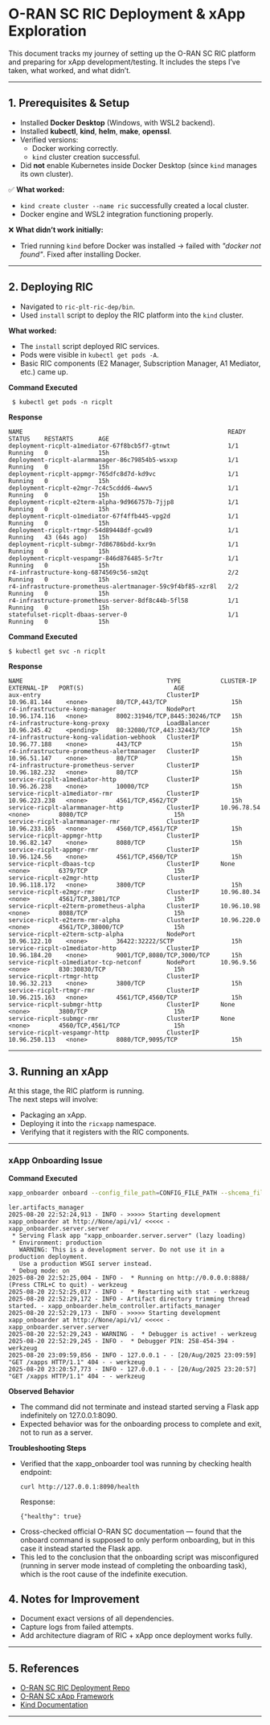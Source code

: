 # O-RAN SC RIC Deployment & xApp Exploration

This document tracks my journey of setting up the O-RAN SC RIC platform and preparing for xApp development/testing. It includes the steps I’ve taken, what worked, and what didn’t.

---

## 1. Prerequisites & Setup

- Installed **Docker Desktop** (Windows, with WSL2 backend).
- Installed **kubectl**, **kind**, **helm**, **make**, **openssl**.
- Verified versions:
  - Docker working correctly.
  - `kind` cluster creation successful.
- Did **not** enable Kubernetes inside Docker Desktop (since `kind` manages its own cluster).

✅ **What worked:**  
- `kind create cluster --name ric` successfully created a local cluster.  
- Docker engine and WSL2 integration functioning properly.  

❌ **What didn’t work initially:**  
- Tried running `kind` before Docker was installed → failed with *"docker not found"*. Fixed after installing Docker.

---

## 2. Deploying RIC

- Navigated to `ric-plt-ric-dep/bin`.
- Used `install` script to deploy the RIC platform into the `kind` cluster.

 **What worked:**  
- The `install` script deployed RIC services.  
- Pods were visible in `kubectl get pods -A`.  
- Basic RIC components (E2 Manager, Subscription Manager, A1 Mediator, etc.) came up.

**Command Executed**
```
 $ kubectl get pods -n ricplt 
```
**Response**
```
NAME                                                         READY   STATUS    RESTARTS       AGE
deployment-ricplt-a1mediator-67f8bcb5f7-gtnwt                1/1     Running   0              15h
deployment-ricplt-alarmmanager-86c79854b5-wsxxp              1/1     Running   0              15h
deployment-ricplt-appmgr-765dfc8d7d-kd9vc                    1/1     Running   0              15h
deployment-ricplt-e2mgr-7c4c5cddd6-4wwv5                     1/1     Running   0              15h
deployment-ricplt-e2term-alpha-9d966757b-7jjp8               1/1     Running   0              15h
deployment-ricplt-o1mediator-67f4ffb445-vpg2d                1/1     Running   0              15h
deployment-ricplt-rtmgr-54d89448df-gcw89                     1/1     Running   43 (64s ago)   15h
deployment-ricplt-submgr-7d86786bdd-kxr9n                    1/1     Running   0              15h
deployment-ricplt-vespamgr-846d876485-5r7tr                  1/1     Running   0              15h
r4-infrastructure-kong-6874569c56-sm2qt                      2/2     Running   0              15h
r4-infrastructure-prometheus-alertmanager-59c9f4bf85-xzr8l   2/2     Running   0              15h
r4-infrastructure-prometheus-server-8df8c44b-5fl58           1/1     Running   0              15h
statefulset-ricplt-dbaas-server-0                            1/1     Running   0              15h
```

**Command Executed**
```
$ kubectl get svc -n ricplt
```
**Response**
```
NAME                                        TYPE           CLUSTER-IP      EXTERNAL-IP   PORT(S)                         AGE
aux-entry                                   ClusterIP      10.96.81.144    <none>        80/TCP,443/TCP                  15h
r4-infrastructure-kong-manager              NodePort       10.96.174.116   <none>        8002:31946/TCP,8445:30246/TCP   15h
r4-infrastructure-kong-proxy                LoadBalancer   10.96.245.42    <pending>     80:32080/TCP,443:32443/TCP      15h
r4-infrastructure-kong-validation-webhook   ClusterIP      10.96.77.188    <none>        443/TCP                         15h
r4-infrastructure-prometheus-alertmanager   ClusterIP      10.96.51.147    <none>        80/TCP                          15h
r4-infrastructure-prometheus-server         ClusterIP      10.96.182.232   <none>        80/TCP                          15h
service-ricplt-a1mediator-http              ClusterIP      10.96.26.238    <none>        10000/TCP                       15h
service-ricplt-a1mediator-rmr               ClusterIP      10.96.223.238   <none>        4561/TCP,4562/TCP               15h
service-ricplt-alarmmanager-http            ClusterIP      10.96.78.54     <none>        8080/TCP                        15h
service-ricplt-alarmmanager-rmr             ClusterIP      10.96.233.165   <none>        4560/TCP,4561/TCP               15h
service-ricplt-appmgr-http                  ClusterIP      10.96.82.147    <none>        8080/TCP                        15h
service-ricplt-appmgr-rmr                   ClusterIP      10.96.124.56    <none>        4561/TCP,4560/TCP               15h
service-ricplt-dbaas-tcp                    ClusterIP      None            <none>        6379/TCP                        15h
service-ricplt-e2mgr-http                   ClusterIP      10.96.118.172   <none>        3800/TCP                        15h
service-ricplt-e2mgr-rmr                    ClusterIP      10.96.80.34     <none>        4561/TCP,3801/TCP               15h
service-ricplt-e2term-prometheus-alpha      ClusterIP      10.96.10.98     <none>        8088/TCP                        15h
service-ricplt-e2term-rmr-alpha             ClusterIP      10.96.220.0     <none>        4561/TCP,38000/TCP              15h
service-ricplt-e2term-sctp-alpha            NodePort       10.96.122.10    <none>        36422:32222/SCTP                15h
service-ricplt-o1mediator-http              ClusterIP      10.96.184.20    <none>        9001/TCP,8080/TCP,3000/TCP      15h
service-ricplt-o1mediator-tcp-netconf       NodePort       10.96.9.56      <none>        830:30830/TCP                   15h
service-ricplt-rtmgr-http                   ClusterIP      10.96.32.213    <none>        3800/TCP                        15h
service-ricplt-rtmgr-rmr                    ClusterIP      10.96.215.163   <none>        4561/TCP,4560/TCP               15h
service-ricplt-submgr-http                  ClusterIP      None            <none>        3800/TCP                        15h
service-ricplt-submgr-rmr                   ClusterIP      None            <none>        4560/TCP,4561/TCP               15h
service-ricplt-vespamgr-http                ClusterIP      10.96.250.113   <none>        8080/TCP,9095/TCP               15h
```

---

## 3. Running an xApp 
At this stage, the RIC platform is running.  
The next steps will involve:
- Packaging an xApp.  
- Deploying it into the `ricxapp` namespace.  
- Verifying that it registers with the RIC components.


---

### xApp Onboarding Issue

**Command Executed**
```bash
xapp_onboarder onboard --config_file_path=CONFIG_FILE_PATH --shcema_file_path=SCHEMA_FILE_PATH

```
```
ler.artifacts_manager
2025-08-20 22:52:24,913 - INFO - >>>>> Starting development xapp_onboarder at http://None/api/v1/ <<<<< - xapp_onboarder.server.server
 * Serving Flask app "xapp_onboarder.server.server" (lazy loading)
 * Environment: production
   WARNING: This is a development server. Do not use it in a production deployment.
   Use a production WSGI server instead.
 * Debug mode: on
2025-08-20 22:52:25,004 - INFO -  * Running on http://0.0.0.0:8888/ (Press CTRL+C to quit) - werkzeug
2025-08-20 22:52:25,017 - INFO -  * Restarting with stat - werkzeug
2025-08-20 22:52:29,172 - INFO - Artifact directory trimming thread started. - xapp_onboarder.helm_controller.artifacts_manager
2025-08-20 22:52:29,173 - INFO - >>>>> Starting development xapp_onboarder at http://None/api/v1/ <<<<< - xapp_onboarder.server.server
2025-08-20 22:52:29,243 - WARNING -  * Debugger is active! - werkzeug
2025-08-20 22:52:29,245 - INFO -  * Debugger PIN: 258-454-394 - werkzeug
2025-08-20 23:09:59,856 - INFO - 127.0.0.1 - - [20/Aug/2025 23:09:59] "GET /xapps HTTP/1.1" 404 - - werkzeug
2025-08-20 23:20:57,773 - INFO - 127.0.0.1 - - [20/Aug/2025 23:20:57] "GET /xapps HTTP/1.1" 404 - - werkzeug
```
**Observed Behavior**
- The command did not terminate and instead started serving a Flask app indefinitely on 127.0.0.1:8090.
- Expected behavior was for the onboarding process to complete and exit, not to run as a server.

**Troubleshooting Steps**
- Verified that the xapp_onboarder tool was running by checking health endpoint:
    ```
    curl http://127.0.0.1:8090/health
    ```
    Response:
    ```
    {"healthy": true}
    ```
- Cross-checked official O-RAN SC documentation — found that the onboard command is supposed to only perform onboarding, but in this case it instead started the Flask app.
- This led to the conclusion that the onboarding script was misconfigured (running in server mode instead of completing the onboarding task), which is the root cause of the indefinite execution.


## 4. Notes for Improvement

- Document exact versions of all dependencies.  
- Capture logs from failed attempts.  
- Add architecture diagram of RIC + xApp once deployment works fully.  

---

## 5. References

- [O-RAN SC RIC Deployment Repo](https://github.com/o-ran-sc/ric-plt-ric-dep)  
- [O-RAN SC xApp Framework](https://github.com/o-ran-sc/ric-plt-xapp-frame)  
- [Kind Documentation](https://kind.sigs.k8s.io/)  

---
